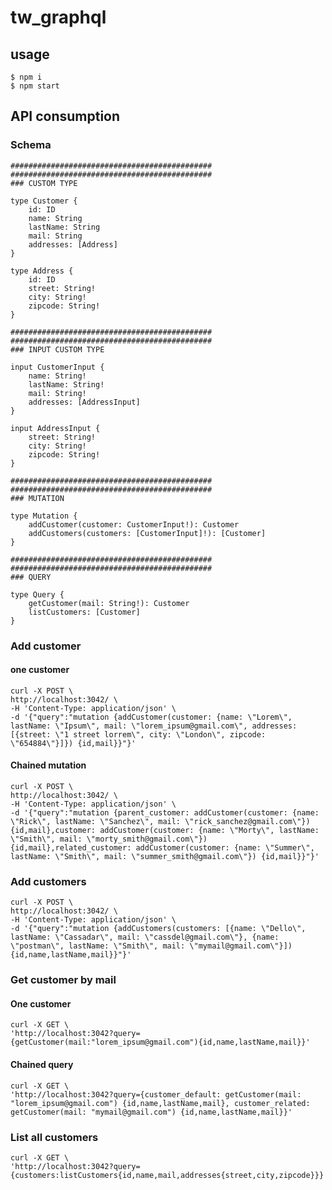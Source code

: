 # tw_graphql #

## usage ##

    $ npm i
    $ npm start

## API consumption ##

### Schema ###

    #############################################
    #############################################
    ### CUSTOM TYPE

    type Customer {
        id: ID
        name: String
        lastName: String
        mail: String
        addresses: [Address]
    }

    type Address {
        id: ID
        street: String!
        city: String!
        zipcode: String!
    }

    #############################################
    #############################################
    ### INPUT CUSTOM TYPE

    input CustomerInput {
        name: String!
        lastName: String!
        mail: String!
        addresses: [AddressInput]
    }

    input AddressInput {
        street: String!
        city: String!
        zipcode: String!
    }

    #############################################
    #############################################
    ### MUTATION

    type Mutation {
        addCustomer(customer: CustomerInput!): Customer
        addCustomers(customers: [CustomerInput]!): [Customer]
    }

    #############################################
    #############################################
    ### QUERY

    type Query {
        getCustomer(mail: String!): Customer
        listCustomers: [Customer]
    }

### Add customer ###

#### one customer ####

    curl -X POST \
    http://localhost:3042/ \
    -H 'Content-Type: application/json' \
    -d '{"query":"mutation {addCustomer(customer: {name: \"Lorem\", lastName: \"Ipsum\", mail: \"lorem_ipsum@gmail.com\", addresses: [{street: \"1 street lorrem\", city: \"London\", zipcode: \"654884\"}]}) {id,mail}}"}'

#### Chained mutation ####

    curl -X POST \
    http://localhost:3042/ \
    -H 'Content-Type: application/json' \
    -d '{"query":"mutation {parent_customer: addCustomer(customer: {name: \"Rick\", lastName: \"Sanchez\", mail: \"rick_sanchez@gmail.com\"}) {id,mail},customer: addCustomer(customer: {name: \"Morty\", lastName: \"Smith\", mail: \"morty_smith@gmail.com\"}) {id,mail},related_customer: addCustomer(customer: {name: \"Summer\", lastName: \"Smith\", mail: \"summer_smith@gmail.com\"}) {id,mail}}"}'

### Add customers ###

    curl -X POST \
    http://localhost:3042/ \
    -H 'Content-Type: application/json' \
    -d '{"query":"mutation {addCustomers(customers: [{name: \"Dello\", lastName: \"Cassadar\", mail: \"cassdel@gmail.com\"}, {name: \"postman\", lastName: \"Smith\", mail: \"mymail@gmail.com\"}]) {id,name,lastName,mail}}"}'

### Get customer by mail ###

#### One customer ####

    curl -X GET \
    'http://localhost:3042?query={getCustomer(mail:"lorem_ipsum@gmail.com"){id,name,lastName,mail}}'

#### Chained query ####

    curl -X GET \
    'http://localhost:3042?query={customer_default: getCustomer(mail: "lorem_ipsum@gmail.com") {id,name,lastName,mail}, customer_related: getCustomer(mail: "mymail@gmail.com") {id,name,lastName,mail}}'

### List all customers ###

    curl -X GET \
    'http://localhost:3042?query={customers:listCustomers{id,name,mail,addresses{street,city,zipcode}}}'

